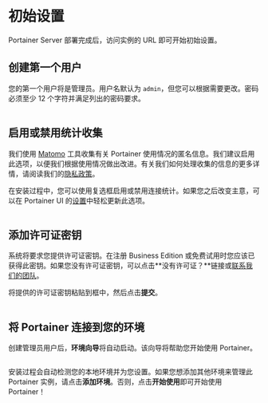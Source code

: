 # 初始设置

Portainer Server 部署完成后，访问实例的 URL 即可开始初始设置。

## 创建第一个用户

您的第一个用户将是管理员。用户名默认为 `admin`，但您可以根据需要更改。密码必须至少 12 个字符并满足列出的密码要求。

<figure><img src="../..//assets/2.15-install-server-setup-user.png" alt=""><figcaption></figcaption></figure>

## 启用或禁用统计收集

我们使用 [Matomo](https://matomo.org/) 工具收集有关 Portainer 使用情况的匿名信息。我们建议启用此选项，以便我们根据使用情况做出改进。有关我们如何处理收集的信息的更多详情，请阅读我们的[隐私政策](https://www.portainer.io/privacy-policy)。

在安装过程中，您可以使用复选框启用或禁用连接统计。如果您之后改变主意，可以在 Portainer UI 的[设置](../../../admin/settings/general.md#allow-the-collection-of-anonymous-statistics)中轻松更新此选项。

<figure><img src="../..//assets/2.15-install-server-setup-matomo.png" alt=""><figcaption></figcaption></figure>

## 添加许可证密钥

系统将要求您提供许可证密钥。在注册 Business Edition 或免费试用时您应该已获得此密钥。如果您没有许可证密钥，可以点击**没有许可证？**链接或[联系我们的团队](mailto:success@portainer.io)。

将提供的许可证密钥粘贴到框中，然后点击**提交**。

<figure><img src="../..//assets/2.20-initial-setup-license.png" alt=""><figcaption></figcaption></figure>

## 将 Portainer 连接到您的环境

创建管理员用户后，**环境向导**将自动启动。该向导将帮助您开始使用 Portainer。

<figure><img src="../..//assets/2.15-install-server-setup-wizard.png" alt=""><figcaption></figcaption></figure>

安装过程会自动检测您的本地环境并为您设置。如果您想添加其他环境来管理此 Portainer 实例，请点击**添加环境**。否则，点击**开始使用**即可开始使用 Portainer！
